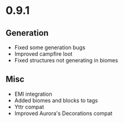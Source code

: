 # 0.9.1

## Generation
* Fixed some generation bugs
* Improved campfire loot
* Fixed structures not generating in biomes

## Misc
* EMI integration
* Added biomes and blocks to tags
* Yttr compat
* Improved Aurora's Decorations compat